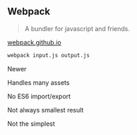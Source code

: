 ##  Webpack

> A bundler for javascript and friends.

[webpack.github.io](https://webpack.github.io/)

```bash
webpack input.js output.js
```

Newer <!-- .element: class="fragment" -->

Handles many assets <!-- .element: class="fragment" -->

No ES6 import/export <!-- .element: class="fragment" -->

Not always smallest result <!-- .element: class="fragment" -->

Not the simplest <!-- .element: class="fragment" -->
